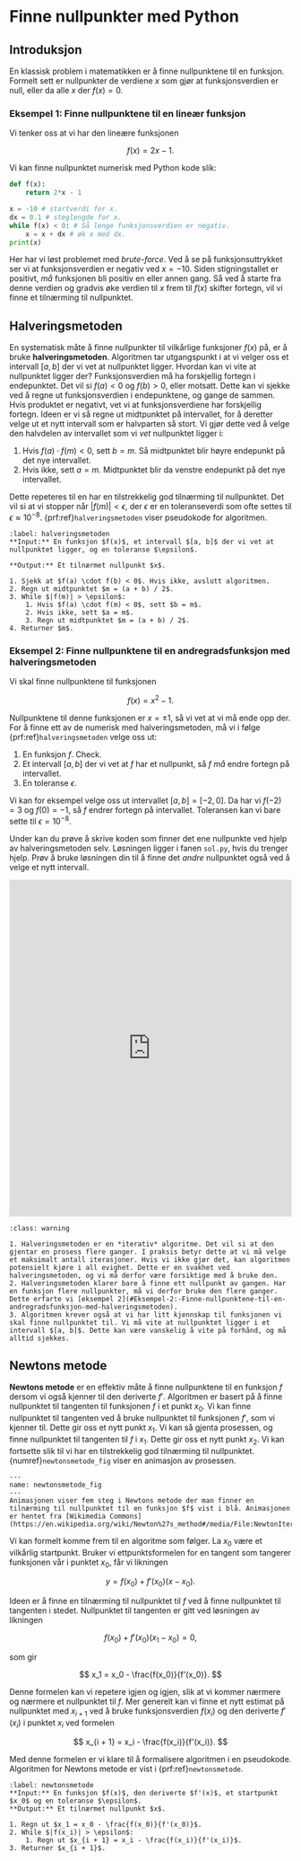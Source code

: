 # Finne nullpunkter med Python

## Introduksjon

En klassisk problem i matematikken er å finne nullpunktene til en funksjon. Formelt sett er nullpunkter de verdiene $x$ som gjør at funksjonsverdien er null, eller da alle $x$ der $f(x) = 0$. 

### Eksempel 1: Finne nullpunktene til en lineær funksjon

Vi tenker oss at vi har den lineære funksjonen

$$
f(x) = 2x - 1.
$$

Vi kan finne nullpunktet numerisk med Python kode slik:

```python
def f(x):
    return 2*x - 1

x = -10 # startverdi for x.
dx = 0.1 # steglengde for x.
while f(x) < 0: # Så lenge funksjonsverdien er negativ.
    x = x + dx # øk x med dx.
print(x)
```

Her har vi løst problemet med *brute-force*. Ved å se på funksjonsuttrykket ser vi at funksjonsverdien er negativ ved $x = -10$. Siden stigningstallet er positivt, *må* funksjonen bli positiv en eller annen gang. Så ved å starte fra denne verdien og gradvis øke verdien til $x$ frem til $f(x)$ skifter fortegn, vil vi finne et tilnærming til nullpunktet.


## Halveringsmetoden

En systematisk måte å finne nullpunkter til vilkårlige funksjoner $f(x)$ på, er å bruke **halveringsmetoden**. 
Algoritmen tar utgangspunkt i at vi velger oss et intervall $[a, b]$ der vi vet at nullpunktet ligger. Hvordan kan vi vite at nullpunktet ligger der? Funksjonsverdien må ha forskjellig fortegn i endepunktet. Det vil si $f(a) < 0$ og $f(b) > 0$, eller motsatt. Dette kan vi sjekke ved å regne ut funksjonsverdien i endepunktene, og gange de sammen. Hvis produktet er negativt, vet vi at funksjonsverdiene har forskjellig fortegn. Ideen er vi så regne ut midtpunktet på intervallet, for å deretter velge ut et nytt intervall som er halvparten så stort. Vi gjør dette ved å velge den halvdelen av intervallet som vi *vet* nullpunktet ligger i:

1. Hvis $f(a) \cdot f(m) < 0$, sett $b = m$. Så midtpunktet blir høyre endepunkt på det nye intervallet.
2. Hvis ikke, sett $a = m$. Midtpunktet blir da venstre endepunkt på det nye intervallet.

Dette repeteres til en har en tilstrekkelig god tilnærming til nullpunktet. Det vil si at vi stopper når $|f(m)| < \epsilon$, der $\epsilon$ er en toleranseverdi som ofte settes til $\epsilon \approx 10^{-8}$. {prf:ref}`halveringsmetoden` viser pseudokode for algoritmen.


```{prf:algorithm} Halveringsmetoden
:label: halveringsmetoden
**Input:** En funksjon $f(x)$, et intervall $[a, b]$ der vi vet at nullpunktet ligger, og en toleranse $\epsilon$.

**Output:** Et tilnærmet nullpunkt $x$.

1. Sjekk at $f(a) \cdot f(b) < 0$. Hvis ikke, avslutt algoritmen.
2. Regn ut midtpunktet $m = (a + b) / 2$.
3. While $|f(m)| > \epsilon$:
    1. Hvis $f(a) \cdot f(m) < 0$, sett $b = m$.
    2. Hvis ikke, sett $a = m$.
    3. Regn ut midtpunktet $m = (a + b) / 2$.
4. Returner $m$.
```


### Eksempel 2: Finne nullpunktene til en andregradsfunksjon med halveringsmetoden 

Vi skal finne nullpunktene til funksjonen

$$
f(x) = x^2 - 1.
$$

Nullpunktene til denne funksjonen er $x = \pm 1$, så vi vet at vi må ende opp der. For å finne ett av de numerisk med halveringsmetoden, må vi i følge {prf:ref}`halveringsmetoden` velge oss ut:

1. En funksjon $f$. Check.
2. Et intervall $[a,b]$ der vi vet at $f$ har et nullpunkt, så $f$ *må* endre fortegn på intervallet.
3. En toleranse $\epsilon$.

Vi kan for eksempel velge oss ut intervallet $[a, b] = [-2, 0]$. Da har vi $f(-2) = 3$ og $f(0) = -1$, så $f$ endrer fortegn på intervallet.
Toleransen kan vi bare sette til $\epsilon = 10^{-8}$. 

Under kan du prøve å skrive koden som finner det ene nullpunkte ved hjelp av halveringsmetoden selv.
Løsningen ligger i fanen `sol.py`, hvis du trenger hjelp. 
Prøv å bruke løsningen din til å finne det *andre* nullpunktet også ved å velge et nytt intervall.


<iframe src="https://trinket.io/embed/python/f74e2a41cb" width="100%" height="600" frameborder="0" marginwidth="0" marginheight="0" allowfullscreen></iframe>


```{admonition} Svakheter ved halveringsmetoden
:class: warning

1. Halveringsmetoden er en *iterativ* algoritme. Det vil si at den gjentar en prosess flere ganger. I praksis betyr dette at vi må velge et maksimalt antall iterasjoner. Hvis vi ikke gjør det, kan algoritmen potensielt kjøre i all evighet. Dette er en svakhet ved halveringsmetoden, og vi må derfor være forsiktige med å bruke den. 
2. Halveringsmetoden klarer bare å finne ett nullpunkt av gangen. Har en funksjon flere nullpunkter, må vi derfor bruke den flere ganger. Dette erfarte vi [eksempel 2](#Eksempel-2:-Finne-nullpunktene-til-en-andregradsfunksjon-med-halveringsmetoden).
3. Algoritmen krever også at vi har litt kjennskap til funksjonen vi skal finne nullpunktet til. Vi må vite at nullpunktet ligger i et intervall $[a, b]$. Dette kan være vanskelig å vite på forhånd, og må alltid sjekkes.

```


## Newtons metode

**Newtons metode** er en effektiv måte å finne nullpunktene til en funksjon $f$ dersom vi også kjenner til den deriverte $f'$. Algoritmen er basert på å finne nullpunktet til tangenten til funksjonen $f$ i et punkt $x_0$. Vi kan finne nullpunktet til tangenten ved å bruke nullpunktet til funksjonen $f'$, som vi kjenner til. Dette gir oss et nytt punkt $x_1$. Vi kan så gjenta prosessen, og finne nullpunktet til tangenten til $f$ i $x_1$. Dette gir oss et nytt punkt $x_2$. Vi kan fortsette slik til vi har en tilstrekkelig god tilnærming til nullpunktet. {numref}`newtonsmetode_fig` viser en animasjon av prosessen.



```{figure} ./figurer/NewtonIteration_Ani.gif
---
name: newtonsmetode_fig
---
Animasjonen viser fem steg i Newtons metode der man finner en tilnærming til nullpunktet til en funksjon $f$ vist i blå. Animasjonen er hentet fra [Wikimedia Commons](https://en.wikipedia.org/wiki/Newton%27s_method#/media/File:NewtonIteration_Ani.gif).
```

Vi kan formelt komme frem til en algoritme som følger. La $x_0$ være et vilkårlig startpunkt.
Bruker vi ettpunktsformelen for en tangent som tangerer funksjonen vår i punktet $x_0$, får vi likningen

$$
y = f(x_0) + f'(x_0)(x - x_0).
$$

Ideen er å finne en tilnærming til nullpunktet til $f$ ved å finne nullpunktet til tangenten i stedet. Nullpunktet til tangenten er gitt ved løsningen av likningen

$$
f(x_0) + f'(x_0)(x_1 - x_0) = 0,
$$

som gir

$$
x_1 = x_0 - \frac{f(x_0)}{f'(x_0)}.
$$

Denne formelen kan vi repetere igjen og igjen, slik at vi kommer nærmere og nærmere et nullpunktet til $f$. Mer generelt kan vi finne et nytt estimat på nullpunktet med $x_{i+1}$ ved å bruke funksjonsverdien $f(x_i)$ og den deriverte $f'(x_i)$ i punktet $x_i$ ved formelen

$$
x_{i + 1} = x_i - \frac{f(x_i)}{f'(x_i)}.
$$

Med denne formelen er vi klare til å formalisere algoritmen i en pseudokode. Algoritmen for Newtons metode er vist i {prf:ref}`newtonsmetode`.

```{prf:algorithm} Newtons metode
:label: newtonsmetode
**Input:** En funksjon $f(x)$, den deriverte $f'(x)$, et startpunkt $x_0$ og en toleranse $\epsilon$.
**Output:** Et tilnærmet nullpunkt $x$.

1. Regn ut $x_1 = x_0 - \frac{f(x_0)}{f'(x_0)}$.
2. While $|f(x_i)| > \epsilon$:
    1. Regn ut $x_{i + 1} = x_i - \frac{f(x_i)}{f'(x_i)}$.
3. Returner $x_{i + 1}$.
```

